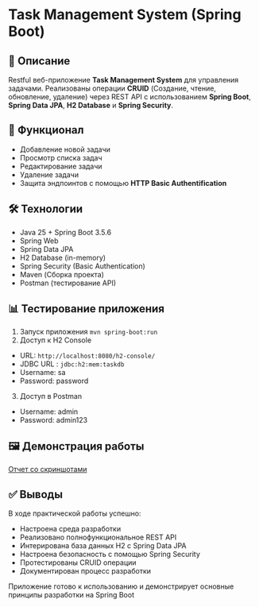 # Task Management System (Spring Boot)

## 📝 Описание
Restful веб-приложение **Task Management System** для управления задачами. Реализованы операции **CRUID** (Создание, чтение, обновление, удаление) через REST API с использованием **Spring Boot**, **Spring Data JPA**, **H2 Database** и **Spring Security**.

## 🚀 Функционал
- Добавление новой задачи
- Просмотр списка задач
- Редактирование задачи
- Удаление задачи
- Защита эндпоинтов с помощью **HTTP Basic Authentification**

## 🛠️ Технологии
- Java 25 + Spring Boot 3.5.6
- Spring Web
- Spring Data JPA
- H2 Database (in-memory)
- Spring Security (Basic Authentication)
- Maven (Сборка проекта)
- Postman (тестирование API)

## 📊 Тестирование приложения
1. Запуск приложения
`mvn spring-boot:run`
2. Доступ к H2 Console
- URL: `http://localhost:8080/h2-console/`
- JDBC URL : `jdbc:h2:mem:taskdb`
- Username: sa
- Password: password
3. Доступ в Postman
- Username: admin
- Password: admin123

## 🖼️ Демонстрация работы
[Отчет со скриншотами](springboot_practice_report.pdf)

## ✅️ Выводы
В ходе практической работы успешно:
- Настроена среда разработки
- Реализовано полнофункциональное REST API
- Интерирована база данных H2 с Spring Data JPA
- Настроена безопасность с помощью Spring Security
- Протестированы CRUID операции
- Документирован процесс разработки

Приложение готово к использованию и демонстрирует основные принципы разработки на Spring Boot
